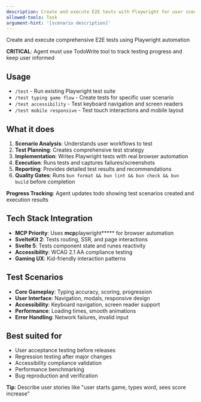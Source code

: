 ```yaml
---
description: Create and execute E2E tests with Playwright for user scenarios
allowed-tools: Task
argument-hint: '[scenario description]'
---
```


Create and execute comprehensive E2E tests using Playwright automation

**CRITICAL**: Agent must use TodoWrite tool to track testing progress and keep user informed

## Usage

- `/test` - Run existing Playwright test suite
- `/test typing game flow` - Create tests for specific user scenario
- `/test accessibility` - Test keyboard navigation and screen readers
- `/test mobile responsive` - Test touch interactions and mobile layout

## What it does

1. **Scenario Analysis**: Understands user workflows to test
2. **Test Planning**: Creates comprehensive test strategy
3. **Implementation**: Writes Playwright tests with real browser automation
4. **Execution**: Runs tests and captures failures/screenshots
5. **Reporting**: Provides detailed test results and recommendations
6. **Quality Gates**: Runs `bun format && bun lint && bun check && bun build` before completion

**Progress Tracking**: Agent updates todo showing test scenarios created and execution results

## Tech Stack Integration

- **MCP Priority**: Uses **mcp**playwright**\*** for browser automation
- **SvelteKit 2**: Tests routing, SSR, and page interactions
- **Svelte 5**: Tests component state and runes reactivity
- **Accessibility**: WCAG 2.1 AA compliance testing
- **Gaming UX**: Kid-friendly interaction patterns

## Test Scenarios

- **Core Gameplay**: Typing accuracy, scoring, progression
- **User Interface**: Navigation, modals, responsive design
- **Accessibility**: Keyboard navigation, screen reader support
- **Performance**: Loading times, smooth animations
- **Error Handling**: Network failures, invalid input

## Best suited for

- User acceptance testing before releases
- Regression testing after major changes
- Accessibility compliance validation
- Performance benchmarking
- Bug reproduction and verification

**Tip**: Describe user stories like "user starts game, types word, sees score increase"

